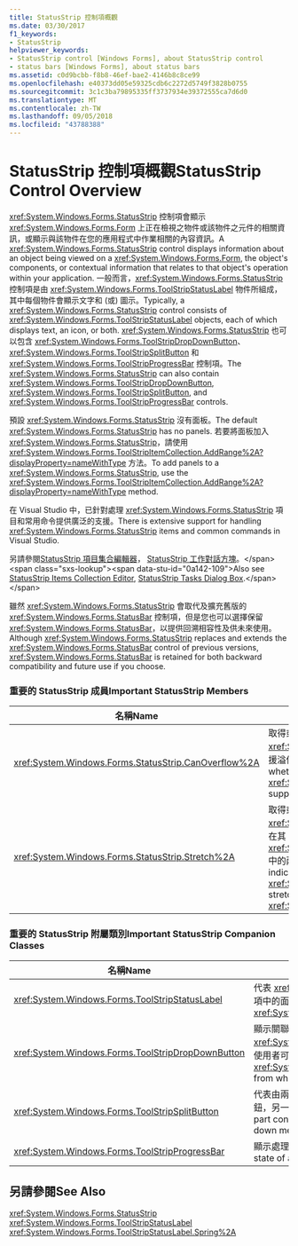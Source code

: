 ```yaml
---
title: StatusStrip 控制項概觀
ms.date: 03/30/2017
f1_keywords:
- StatusStrip
helpviewer_keywords:
- StatusStrip control [Windows Forms], about StatusStrip control
- status bars [Windows Forms], about status bars
ms.assetid: c0d9bcbb-f8b8-46ef-bae2-4146b8c8ce99
ms.openlocfilehash: e40373dd05e59325cdb6c2272d5749f3828b0755
ms.sourcegitcommit: 3c1c3ba79895335ff3737934e39372555ca7d6d0
ms.translationtype: MT
ms.contentlocale: zh-TW
ms.lasthandoff: 09/05/2018
ms.locfileid: "43788388"
---
```

# <a name="statusstrip-control-overview"></a><span data-ttu-id="0a142-102">StatusStrip 控制項概觀</span><span class="sxs-lookup"><span data-stu-id="0a142-102">StatusStrip Control Overview</span></span>
<span data-ttu-id="0a142-103"><xref:System.Windows.Forms.StatusStrip> 控制項會顯示 <xref:System.Windows.Forms.Form> 上正在檢視之物件或該物件之元件的相關資訊，或顯示與該物件在您的應用程式中作業相關的內容資訊。</span><span class="sxs-lookup"><span data-stu-id="0a142-103">A <xref:System.Windows.Forms.StatusStrip> control displays information about an object being viewed on a <xref:System.Windows.Forms.Form>, the object's components, or contextual information that relates to that object's operation within your application.</span></span> <span data-ttu-id="0a142-104">一般而言，<xref:System.Windows.Forms.StatusStrip> 控制項是由 <xref:System.Windows.Forms.ToolStripStatusLabel> 物件所組成，其中每個物件會顯示文字和 (或) 圖示。</span><span class="sxs-lookup"><span data-stu-id="0a142-104">Typically, a <xref:System.Windows.Forms.StatusStrip> control consists of <xref:System.Windows.Forms.ToolStripStatusLabel> objects, each of which displays text, an icon, or both.</span></span> <span data-ttu-id="0a142-105"><xref:System.Windows.Forms.StatusStrip> 也可以包含 <xref:System.Windows.Forms.ToolStripDropDownButton>、<xref:System.Windows.Forms.ToolStripSplitButton> 和 <xref:System.Windows.Forms.ToolStripProgressBar> 控制項。</span><span class="sxs-lookup"><span data-stu-id="0a142-105">The <xref:System.Windows.Forms.StatusStrip> can also contain <xref:System.Windows.Forms.ToolStripDropDownButton>, <xref:System.Windows.Forms.ToolStripSplitButton>, and <xref:System.Windows.Forms.ToolStripProgressBar> controls.</span></span>  
  
 <span data-ttu-id="0a142-106">預設 <xref:System.Windows.Forms.StatusStrip> 沒有面板。</span><span class="sxs-lookup"><span data-stu-id="0a142-106">The default <xref:System.Windows.Forms.StatusStrip> has no panels.</span></span> <span data-ttu-id="0a142-107">若要將面板加入 <xref:System.Windows.Forms.StatusStrip>，請使用 <xref:System.Windows.Forms.ToolStripItemCollection.AddRange%2A?displayProperty=nameWithType> 方法。</span><span class="sxs-lookup"><span data-stu-id="0a142-107">To add panels to a <xref:System.Windows.Forms.StatusStrip>, use the <xref:System.Windows.Forms.ToolStripItemCollection.AddRange%2A?displayProperty=nameWithType> method.</span></span>  
  
 <span data-ttu-id="0a142-108">在 Visual Studio 中，已針對處理 <xref:System.Windows.Forms.StatusStrip> 項目和常用命令提供廣泛的支援。</span><span class="sxs-lookup"><span data-stu-id="0a142-108">There is extensive support for handling <xref:System.Windows.Forms.StatusStrip> items and common commands in Visual Studio.</span></span>  
  
 <span data-ttu-id="0a142-109">另請參閱[StatusStrip 項目集合編輯器](https://msdn.microsoft.com/library/ms233631\(v=vs.110\))， [StatusStrip 工作對話方塊](https://msdn.microsoft.com/library/ms233642\(v=vs.110\))。</span><span class="sxs-lookup"><span data-stu-id="0a142-109">Also see [StatusStrip Items Collection Editor](https://msdn.microsoft.com/library/ms233631\(v=vs.110\)), [StatusStrip Tasks Dialog Box](https://msdn.microsoft.com/library/ms233642\(v=vs.110\)).</span></span>  
  
 <span data-ttu-id="0a142-110">雖然 <xref:System.Windows.Forms.StatusStrip> 會取代及擴充舊版的 <xref:System.Windows.Forms.StatusBar> 控制項，但是您也可以選擇保留 <xref:System.Windows.Forms.StatusBar>，以提供回溯相容性及供未來使用。</span><span class="sxs-lookup"><span data-stu-id="0a142-110">Although <xref:System.Windows.Forms.StatusStrip> replaces and extends the <xref:System.Windows.Forms.StatusBar> control of previous versions, <xref:System.Windows.Forms.StatusBar> is retained for both backward compatibility and future use if you choose.</span></span>  
  
### <a name="important-statusstrip-members"></a><span data-ttu-id="0a142-111">重要的 StatusStrip 成員</span><span class="sxs-lookup"><span data-stu-id="0a142-111">Important StatusStrip Members</span></span>  
  
|<span data-ttu-id="0a142-112">名稱</span><span class="sxs-lookup"><span data-stu-id="0a142-112">Name</span></span>|<span data-ttu-id="0a142-113">描述</span><span class="sxs-lookup"><span data-stu-id="0a142-113">Description</span></span>|  
|----------|-----------------|  
|<xref:System.Windows.Forms.StatusStrip.CanOverflow%2A>|<span data-ttu-id="0a142-114">取得或設定值，表示 <xref:System.Windows.Forms.StatusStrip> 是否支援溢位功能。</span><span class="sxs-lookup"><span data-stu-id="0a142-114">Gets or sets a value indicating whether the <xref:System.Windows.Forms.StatusStrip> supports overflow functionality.</span></span>|  
|<xref:System.Windows.Forms.StatusStrip.Stretch%2A>|<span data-ttu-id="0a142-115">取得或設定值，表示 <xref:System.Windows.Forms.StatusStrip> 是否會在其 <xref:System.Windows.Forms.ToolStripContainer> 中的兩端之間自動縮放。</span><span class="sxs-lookup"><span data-stu-id="0a142-115">Gets or sets a value indicating whether the <xref:System.Windows.Forms.StatusStrip> stretches from end to end in its <xref:System.Windows.Forms.ToolStripContainer>.</span></span>|  
  
### <a name="important-statusstrip-companion-classes"></a><span data-ttu-id="0a142-116">重要的 StatusStrip 附屬類別</span><span class="sxs-lookup"><span data-stu-id="0a142-116">Important StatusStrip Companion Classes</span></span>  
  
|<span data-ttu-id="0a142-117">名稱</span><span class="sxs-lookup"><span data-stu-id="0a142-117">Name</span></span>|<span data-ttu-id="0a142-118">描述</span><span class="sxs-lookup"><span data-stu-id="0a142-118">Description</span></span>|  
|----------|-----------------|  
|<xref:System.Windows.Forms.ToolStripStatusLabel>|<span data-ttu-id="0a142-119">代表 <xref:System.Windows.Forms.StatusStrip> 控制項中的面板。</span><span class="sxs-lookup"><span data-stu-id="0a142-119">Represents a panel in a <xref:System.Windows.Forms.StatusStrip> control.</span></span>|  
|<xref:System.Windows.Forms.ToolStripDropDownButton>|<span data-ttu-id="0a142-120">顯示關聯的 <xref:System.Windows.Forms.ToolStripDropDown>，使用者可從中選取單一項目。</span><span class="sxs-lookup"><span data-stu-id="0a142-120">Displays an associated <xref:System.Windows.Forms.ToolStripDropDown> from which the user can select a single item.</span></span>|  
|<xref:System.Windows.Forms.ToolStripSplitButton>|<span data-ttu-id="0a142-121">代表由兩個部分組成的控制項，其中一部分是標準按鈕，另一部分是下拉式功能表。</span><span class="sxs-lookup"><span data-stu-id="0a142-121">Represents a two-part control that is a standard button and a drop-down menu.</span></span>|  
|<xref:System.Windows.Forms.ToolStripProgressBar>|<span data-ttu-id="0a142-122">顯示處理序的完成狀態。</span><span class="sxs-lookup"><span data-stu-id="0a142-122">Displays the completion state of a process.</span></span>|  
  
## <a name="see-also"></a><span data-ttu-id="0a142-123">另請參閱</span><span class="sxs-lookup"><span data-stu-id="0a142-123">See Also</span></span>  
 <xref:System.Windows.Forms.StatusStrip>  
 <xref:System.Windows.Forms.ToolStripStatusLabel>  
 <xref:System.Windows.Forms.ToolStripStatusLabel.Spring%2A>
